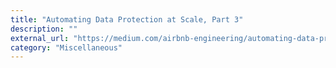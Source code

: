 ```yaml
---
title: "Automating Data Protection at Scale, Part 3"
description: ""
external_url: "https://medium.com/airbnb-engineering/automating-data-protection-at-scale-part-3-34e592c45d46"
category: "Miscellaneous"
---
```

